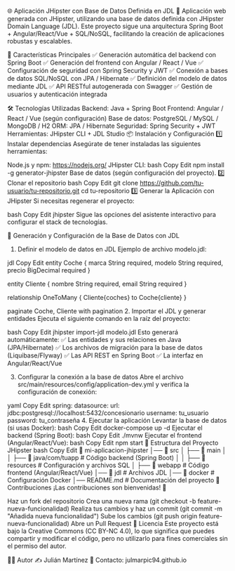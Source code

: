 🌐 Aplicación JHipster con Base de Datos Definida en JDL
🚀 Aplicación web generada con JHipster, utilizando una base de datos definida con JHipster Domain Language (JDL). Este proyecto sigue una arquitectura Spring Boot + Angular/React/Vue + SQL/NoSQL, facilitando la creación de aplicaciones robustas y escalables.

🚀 Características Principales
✅ Generación automática del backend con Spring Boot
✅ Generación del frontend con Angular / React / Vue
✅ Configuración de seguridad con Spring Security y JWT
✅ Conexión a bases de datos SQL/NoSQL con JPA / Hibernate
✅ Definición del modelo de datos mediante JDL
✅ API RESTful autogenerada con Swagger
✅ Gestión de usuarios y autenticación integrada

🛠 Tecnologías Utilizadas
Backend: Java + Spring Boot
Frontend: Angular / React / Vue (según configuración)
Base de datos: PostgreSQL / MySQL / MongoDB / H2
ORM: JPA / Hibernate
Seguridad: Spring Security + JWT
Herramientas: JHipster CLI + JDL Studio
📦 Instalación y Configuración
1️⃣ Instalar dependencias
Asegúrate de tener instaladas las siguientes herramientas:

Node.js y npm: https://nodejs.org/
JHipster CLI:
bash
Copy
Edit
npm install -g generator-jhipster
Base de datos (según configuración del proyecto).
2️⃣ Clonar el repositorio
bash
Copy
Edit
git clone https://github.com/tu-usuario/tu-repositorio.git
cd tu-repositorio
3️⃣ Generar la Aplicación con JHipster
Si necesitas regenerar el proyecto:

bash
Copy
Edit
jhipster
Sigue las opciones del asistente interactivo para configurar el stack de tecnologías.

📂 Generación y Configuración de la Base de Datos con JDL
1. Definir el modelo de datos en JDL
Ejemplo de archivo modelo.jdl:

jdl
Copy
Edit
entity Coche {
  marca String required,
  modelo String required,
  precio BigDecimal required
}

entity Cliente {
  nombre String required,
  email String required
}

relationship OneToMany {
  Cliente{coches} to Coche{cliente}
}

paginate Coche, Cliente with pagination
2. Importar el JDL y generar entidades
Ejecuta el siguiente comando en la raíz del proyecto:

bash
Copy
Edit
jhipster import-jdl modelo.jdl
Esto generará automáticamente: ✅ Las entidades y sus relaciones en Java (JPA/Hibernate)
✅ Los archivos de migración para la base de datos (Liquibase/Flyway)
✅ Las API REST en Spring Boot
✅ La interfaz en Angular/React/Vue

3. Configurar la conexión a la base de datos
Abre el archivo src/main/resources/config/application-dev.yml y verifica la configuración de conexión:

yaml
Copy
Edit
spring:
  datasource:
    url: jdbc:postgresql://localhost:5432/concesionario
    username: tu_usuario
    password: tu_contraseña
4. Ejecutar la aplicación
Levantar la base de datos (si usas Docker):
bash
Copy
Edit
docker-compose up -d
Ejecutar el backend (Spring Boot):
bash
Copy
Edit
./mvnw
Ejecutar el frontend (Angular/React/Vue):
bash
Copy
Edit
npm start
📂 Estructura del Proyecto JHipster
bash
Copy
Edit
📂 mi-aplicacion-jhipster
│── 📂 src
│   ├── 📂 main
│   │   ├── 📂 java/com/tuapp        # Código backend (Spring Boot)
│   │   ├── 📂 resources             # Configuración y archivos SQL
│   ├── 📂 webapp                    # Código frontend (Angular/React/Vue)
│── 📂 jdl                            # Archivos JDL
│── 📂 docker                         # Configuración Docker
│── README.md                         # Documentación del proyecto
🔄 Contribuciones
¡Las contribuciones son bienvenidas! 🚀

Haz un fork del repositorio
Crea una nueva rama (git checkout -b feature-nueva-funcionalidad)
Realiza tus cambios y haz un commit (git commit -m "Añadida nueva funcionalidad")
Sube los cambios (git push origin feature-nueva-funcionalidad)
Abre un Pull Request
📝 Licencia
Este proyecto está bajo la Creative Commons (CC BY-NC 4.0), lo que significa que puedes compartir y modificar el código, pero no utilizarlo para fines comerciales sin el permiso del autor.

👨‍💻 Autor
✍️ Julián Martínez
📩 Contacto: julmarpic94.github.io